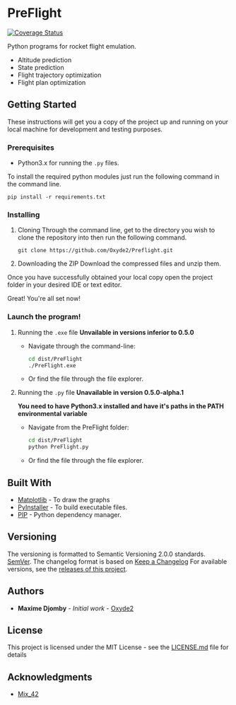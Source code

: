 # PreFlight
[![Coverage Status](https://coveralls.io/repos/github/Oxyde2/Preflight/badge.svg?branch=master)](https://coveralls.io/github/Oxyde2/Preflight?branch=master)

Python programs for rocket flight emulation.
- Altitude prediction
- State prediction
- Flight trajectory optimization
- Flight plan optimization

## Getting Started

These instructions will get you a copy of the project up and running on your local machine for development and testing purposes.

### Prerequisites

- Python3.x for running the `.py` files.

To install the required python modules just run the following command in the command line.

```
pip install -r requirements.txt
```

### Installing

 1. Cloning
    Through the command line, get to the directory you wish to clone the repository into then run the following command.
    ```
    git clone https://github.com/Oxyde2/Preflight.git
    ```

2. Downloading the ZIP
    Download the compressed files and unzip them.

Once you have successfully obtained your local copy open the project folder in your desired IDE or text editor.

Great! You're all set now!

### Launch the program!

1. Running the `.exe` file **Unvailable in versions inferior to 0.5.0**

    - Navigate through the command-line:
      ```bash
      cd dist/PreFlight
      ./PreFlight.exe
      ```
    - Or find the file through the file explorer.

2. Running the `.py` file **Unavailable in version 0.5.0-alpha.1**

    **You need to have Python3.x installed and have it's paths in the PATH environmental variable**

    - Navigate from the PreFlight folder:
      ```bash
      cd dist/PreFlight
      python PreFlight.py
      ```
    - Or find the file through the file explorer.

## Built With

* [Matplotlib](https://matplotlib.org/) - To draw the graphs
* [PyInstaller](https://pyinstaller.readthedocs.io/) - To build executable files.
* [PIP](https://pip.pypa.io/) - Python dependency manager.

## Versioning

The versioning is formatted to Semantic Versioning 2.0.0 standards. [SemVer](https://semver.org/).
The changelog format is based on [Keep a Changelog](https://keepachangelog.com/en/1.0.0/)
For available versions, see the [releases of this project](https://github.com/Oxyde2/Preflight/releases).

## Authors

* **Maxime Djomby** - *Initial work* - [Oxyde2](https://github.com/Oxyde2/)

## License

This project is licensed under the MIT License - see the [LICENSE.md](LICENSE.md) file for details

## Acknowledgments

* [Mix_42](https://github.com/42mix)
